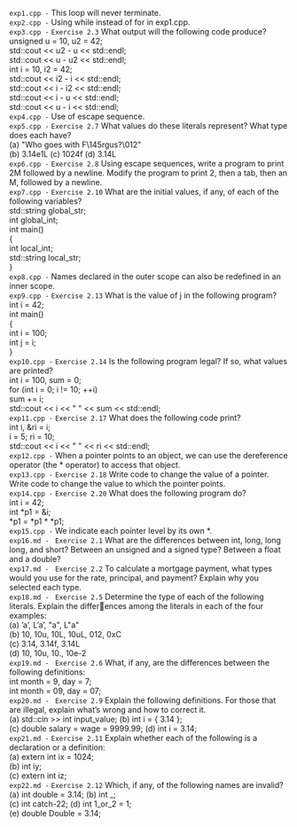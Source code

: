 `exp1.cpp -`  This loop will never terminate.       
`exp2.cpp -`  Using while instead of for in exp1.cpp.    
`exp3.cpp -`  `Exercise 2.3` What output will the following code produce?        
unsigned u = 10, u2 = 42;       
std::cout << u2 - u << std::endl;       
std::cout << u - u2 << std::endl;        
int i = 10, i2 = 42;        
std::cout << i2 - i << std::endl;       
std::cout << i - i2 << std::endl;       
std::cout << i - u << std::endl;     
std::cout << u - i << std::endl;     
`exp4.cpp -`  Use of escape sequence.     
`exp5.cpp -`  `Exercise 2.7` What values do these literals represent? What type does each have?       
(a) "Who goes with F\145rgus?\012"        
(b) 3.14e1L (c) 1024f (d) 3.14L         
`exp6.cpp -`  `Exercise 2.8` Using escape sequences, write a program to print 2M followed by a newline. Modify the program to print 2, then a tab, then an M, followed by a newline.       
`exp7.cpp -`  `Exercise 2.10` What are the initial values, if any, of each of the following variables?            
std::string global_str;        
int global_int;       
int main()       
{       
int local_int;       
std::string local_str;        
}        
`exp8.cpp -`  Names declared in the outer scope can also be redefined in an inner scope.        
`exp9.cpp -`  `Exercise 2.13` What is the value of j in the following program?      
int i = 42;     
int main()     
{     
int i = 100;     
int j = i;     
}     
`exp10.cpp -`  `Exercise 2.14` Is the following program legal? If so, what values are printed?     
int i = 100, sum = 0;     
for (int i = 0; i != 10; ++i)     
sum += i;     
std::cout << i << " " << sum << std::endl;      
`exp11.cpp -`  `Exercise 2.17` What does the following code print?      
int i, &ri = i;       
i = 5; ri = 10;      
std::cout << i << " " << ri << std::endl;      
`exp12.cpp -`  When a pointer points to an object, we can use the dereference operator (the * operator) to access that object.      
`exp13.cpp -`  `Exercise 2.18` Write code to change the value of a pointer. Write code to change the value to which the pointer points.       
`exp14.cpp -`  `Exercise 2.20` What does the following program do?      
int i = 42;     
int *p1 = &i;     
*p1 = *p1 * *p1;      
`exp15.cpp -`  We indicate each pointer level by its own *.        
`exp16.md - `  `Exercise 2.1` What are the differences between int, long, long long, and short? Between an unsigned and a signed type? Between a float and a double?        
`exp17.md - `  `Exercise 2.2` To calculate a mortgage payment, what types would you use for the rate, principal, and payment? Explain why you selected each type.        
`exp18.md - `  `Exercise 2.5` Determine the type of each of the following literals. Explain the differences among the literals in each of the four examples:       
(a) ’a’, L’a’, "a", L"a"        
(b) 10, 10u, 10L, 10uL, 012, 0xC       
(c) 3.14, 3.14f, 3.14L       
(d) 10, 10u, 10., 10e-2          
`exp19.md - `  `Exercise 2.6` What, if any, are the differences between the following definitions:       
int month = 9, day = 7;       
int month = 09, day = 07;        
`exp20.md - `  `Exercise 2.9` Explain the following definitions. For those that are illegal, explain what’s wrong and how to correct it.       
(a) std::cin >> int input_value; (b) int i = { 3.14 };       
(c) double salary = wage = 9999.99; (d) int i = 3.14;         
`exp21.md -`  `Exercise 2.11` Explain whether each of the following is a declaration or a definition:       
(a) extern int ix = 1024;       
(b) int iy;        
(c) extern int iz;        
`exp22.md -`  `Exercise 2.12` Which, if any, of the following names are invalid?         
(a) int double = 3.14; (b) int _;         
(c) int catch-22; (d) int 1_or_2 = 1;         
(e) double Double = 3.14;          
